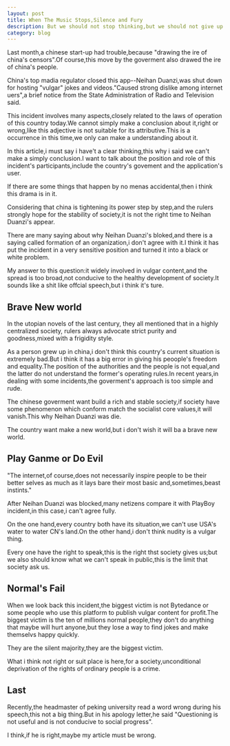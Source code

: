 ```yaml
---
layout: post
title: When The Music Stops,Silence and Fury
description: But we should not stop thinking,but we should not give up our right.
category: blog
---
```


Last month,a chinese start-up had trouble,because "drawing the ire of china's censors".Of course,this move by the goverment also drawed the ire of china's people.

China's top madia regulator closed this app--Neihan Duanzi,was shut down for hosting "vulgar" jokes and videos."Caused strong dislike among internet uers",a brief notice from the State Administration of Radio and Television said.

This incident involves many aspects,closely related to the laws of operation of this country today.We cannot simply make a conclusion about it,right or wrong,like this adjective is not suitable for its attributive.This is a occurrence in this time,we only can make a understanding about it.

In this article,i must say i have't a clear thinking,this why i said we can't make a simply conclusion.I want to talk about the position and role of this incident's participants,include the country's govement and the application's user.

If there are some things that happen by no menas accidental,then i think this drama is in it.

Considering that china is tightening its power step by step,and the rulers strongly hope for the stability of society,it is not the right time to Neihan Duanzi's appear.

There are many saying about why Neihan Duanzi's bloked,and there is a saying called formation of an organization,i don't agree with it.I think it has put the incident in a very sensitive position and turned it into a black or white problem.

My answer to this question:it widely involved in vulgar content,and the spread is too broad,not conducive to the healthy development of society.It sounds like a shit like offcial speech,but i think it's ture.

Brave New world
--
In the utopian novels of the last century, they all mentioned that in a highly centralized society, rulers always advocate strict purity and goodness,mixed with a frigidity style.

As a person grew up in china,i don't think this country's current situation is extremely bad.But i think it has a big error in giving his peoople's freedom and equality.The position of the authorities and the people is not equal,and the latter do not understand the former's operating rules.In recent years,in dealing with some incidents,the goverment's approach is too simple and rude.

The chinese goverment want build a rich and stable society,if society have some phenomenon which conform match the socialist core values,it will vanish.This why Neihan Duanzi was die.

The country want make a new world,but i don't wish it will ba a brave new world.

Play Ganme or Do Evil
--
"The internet,of course,does not necessarily inspire people to be their better selves as much as it lays bare their most basic and,sometimes,beast instints."

After Neihan Duanzi was blocked,many netizens compare it with PlayBoy incident,in this case,i can't agree fully.

On the one hand,every country both have its situation,we can't use USA's water to water CN's land.On the other hand,i don't think nudity is a vulgar thing.

Every one have the right to speak,this is the right thst society gives us;but we also should know what we can't speak in public,this is the limit that society ask us.

Normal's Fail
--
When we look back this incident,the biggest victim is not Bytedance or some people who use this platform to publish vulgar content for profit.The biggest victim is the ten of millions normal people,they don't do anything that maybe will hurt anyone,but they lose a way to find jokes and make themselvs happy quickly.

They are the silent majority,they are the biggest victim.

What i think not right or suit place is here,for a society,unconditional deprivation of the rights of ordinary people is a crime.

Last
--
Recently,the headmaster of peking university read a word wrong during his speech,this not a big thing.But in his apology letter,he said "Questioning is not useful and is not conducive to social progress".

I think,if he is right,maybe my article must be wrong.







